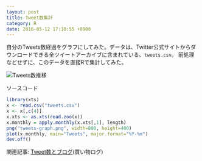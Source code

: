 ```yaml
---
layout: post
title: Tweet数集計
category: R
date: 2016-05-12 17:10:55 +0900
---
```


自分のTweets数経過をグラフにしてみた。データは、Twitter公式サイトからダウンロードできる全ツイートアーカイブに含まれている、`tweets.csv`。
前処理などせずに、このデータを直接Rで集計してみた。

![Tweets数推移](/movabletype/assets/tweets-graph.png)

ソースコード

``` r
library(xts)
x <- read.csv("tweets.csv")
x <- x[,c(4)]
x.xts <- as.xts(read.zoo(x))
x.monthly = apply.monthly(x.xts[,1], length)
png("tweets-graph.png", width=800, height=400)
plot(x.monthly, main="Tweets", major.format="%Y-%m")
dev.off()
```

関連記事: [Tweet数とブログ](/movabletype/2016/05/tweets-and-blog.html)(買い物ログ)
